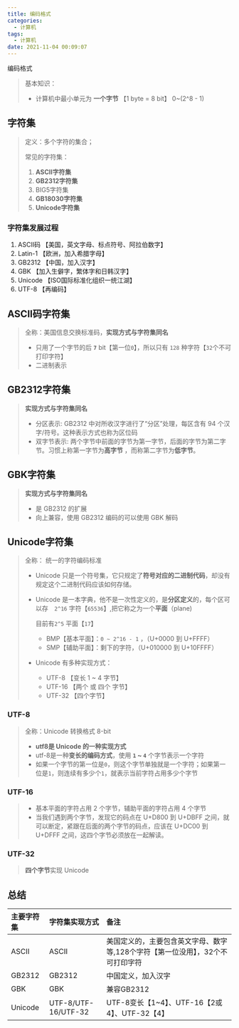 ```yaml
---
title: 编码格式
categories:
  - 计算机
tags:
  - 计算机
date: 2021-11-04 00:09:07
---
```


编码格式

<!-- more -->

> 基本知识：
>
> - 计算机中最小单元为 **一个字节** 【1 byte = 8 bit】 0~(2^8 - 1)



字符集
---

> 定义：多个字符的集合； 
>
> 常见的字符集：
>
> 1. **ASCII字符集**
> 2. **GB2312字符集**
> 3. BIG5字符集
> 4. **GB18030字符集**
> 5. **Unicode字符集**



### 字符集发展过程

1. ASCII码 【美国，英文字母、标点符号、阿拉伯数字】
2. Latin-1 【欧洲，加入希腊字母】
3. GB2312  【中国，加入汉字】
4. GBK     【加入生僻字，繁体字和日韩汉字】
5. Unicode 【ISO国际标准化组织一统江湖】
6. UTF-8   【再编码】



ASCII码字符集
---

> 全称：美国信息交换标准码，**实现方式与字符集同名**
>
> - 只用了一个字节的后 **`7`** bit【第一位`0`】，所以只有 `128` 种字符【`32`个不可打印字符】
> - 二进制表示



GB2312字符集
---

> **实现方式与字符集同名**
>
> - 分区表示: GB2312 中对所收汉字进行了“分区”处理，每区含有 94 个汉字/符号。这种表示方式也称为区位码
> - 双字节表示: 两个字节中前面的字节为第一字节，后面的字节为第二字节。习惯上称第一字节为**高字节** ，而称第二字节为**低字节**。



GBK字符集
---

> **实现方式与字符集同名**
>
> - 是 GB2312 的扩展
> - 向上兼容，使用 GB2312 编码的可以使用 GBK 解码



**Unicode字符集**
---

> 全称： 统一的字符编码标准
>
> - Unicode 只是一个符号集，它只规定了**符号对应的二进制代码**，却没有规定这个二进制代码应该如何存储。
>
> - Unicode 是一本字典，他不是一次性定义的，是**分区定义**的，每个区可以存　`2^16` 字符【`65536`】,把它称之为一个**平面**（plane)
>
>   目前有`2^5` 平面【`17`】
>
>   - BMP【基本平面】：`0 ~ 2^16 - 1` ，（U+0000 到 U+FFFF）
>   - SMP【辅助平面】：剩下的字符，（U+010000 到 U+10FFFF）
>
> - Unicode 有多种实现方式：
>
>   - UTF-8 【变长 1 ~ 4 字节】
>   - UTF-16 【两个 或 四个 字节】
>   - UTF-32  【四个字节】



### **UTF-8**

>全称：Unicode 转换格式 8-bit 
>
>- **utf8是 Unicode 的一种实现方式**
>- utf-8是一种**变长的编码方式**，使用 **`1` ~ `4`** 个字节表示一个字符
>  - 如果一个字节的第一位是`0`，则这个字节单独就是一个字符；如果第一位是`1`，则连续有多少个`1`，就表示当前字符占用多少个字节



### UTF-16

>- 基本平面的字符占用 2 个字节，辅助平面的字符占用 4 个字节
>- 当我们遇到两个字节，发现它的码点在 U+D800 到 U+DBFF 之间，就可以断定，紧跟在后面的两个字节的码点，应该在 U+DC00 到 U+DFFF 之间，这四个字节必须放在一起解读。



### UTF-32

> **四个字节**实现 Unicode



总结
---

| 主要字符集 | 字符集实现方式      | 备注                                                         |
| :--------- | :------------------ | :----------------------------------------------------------- |
| ASCII      | ASCII               | 美国定义的，主要包含英文字母、数字等,128个字符【第一位没用】，32个不可打印字符 |
| GB2312     | GB2312              | 中国定义，加入汉字                                           |
| GBK        | GBK                 | 兼容GB2312                                                   |
| Unicode    | UTF-8/UTF-16/UTF-32 | UTF-8变长【1~4】、UTF-16【2或4】、UTF-32【4】                |